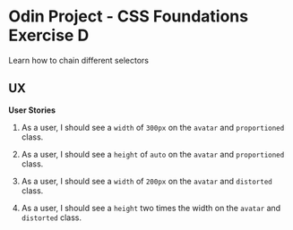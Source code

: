 # Odin Project - CSS Foundations Exercise D

Learn how to chain different selectors

## UX

**User Stories**

1.  As a user, I should see a `width` of `300px` on the `avatar` and `proportioned` class.

2.  As a user, I should see a `height` of `auto` on the `avatar` and `proportioned` class.

3.  As a user, I should see a `width` of `200px` on the `avatar` and `distorted` class.

4.  As a user, I should see a `height` two times the width on the `avatar` and `distorted` class.
